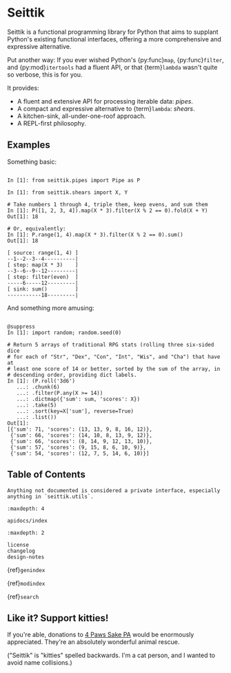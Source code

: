 # Seittik

Seittik is a functional programming library for Python that aims to
supplant Python's existing functional interfaces, offering a more
comprehensive and expressive alternative.

Put another way: If you ever wished Python's {py:func}`map`,
{py:func}`filter`, and {py:mod}`itertools` had a fluent API, or that
{term}`lambda` wasn't quite so verbose, this is for you.

It provides:

- A fluent and extensive API for processing iterable data: *pipes*.
- A compact and expressive alternative to {term}`lambda`: *shears*.
- A kitchen-sink, all-under-one-roof approach.
- A REPL-first philosophy.

## Examples

Something basic:

```{ipython}

In [1]: from seittik.pipes import Pipe as P

In [1]: from seittik.shears import X, Y

# Take numbers 1 through 4, triple them, keep evens, and sum them
In [1]: P([1, 2, 3, 4]).map(X * 3).filter(X % 2 == 0).fold(X + Y)
Out[1]: 18

# Or, equivalently:
In [1]: P.range(1, 4).map(X * 3).filter(X % 2 == 0).sum()
Out[1]: 18
```

```{marble}
[ source: range(1, 4) ]
--1--2--3--4----------|
[ step: map(X * 3)    ]
--3--6--9--12---------|
[ step: filter(even)  ]
-----6-----12---------|
[ sink: sum()         ]
-----------18---------|
```

And something more amusing:

```{ipython}

@suppress
In [1]: import random; random.seed(0)

# Return 5 arrays of traditional RPG stats (rolling three six-sided dice
# for each of "Str", "Dex", "Con", "Int", "Wis", and "Cha") that have at
# least one score of 14 or better, sorted by the sum of the array, in
# descending order, providing dict labels.
In [1]: (P.roll('3d6')
   ...: .chunk(6)
   ...: .filter(P.any(X >= 14))
   ...: .dictmap({'sum': sum, 'scores': X})
   ...: .take(5)
   ...: .sort(key=X['sum'], reverse=True)
   ...: .list())
Out[1]:
[{'sum': 71, 'scores': (13, 13, 9, 8, 16, 12)},
 {'sum': 66, 'scores': (14, 10, 8, 13, 9, 12)},
 {'sum': 66, 'scores': (8, 14, 9, 12, 13, 10)},
 {'sum': 57, 'scores': (9, 15, 8, 6, 10, 9)},
 {'sum': 54, 'scores': (12, 7, 5, 14, 6, 10)}]
```

## Table of Contents

```{warning}
Anything not documented is considered a private interface, especially
anything in `seittik.utils`.
```

```{toctree}
:maxdepth: 4

apidocs/index
```

```{toctree}
:maxdepth: 2

license
changelog
design-notes
```

{ref}`genindex`

{ref}`modindex`

{ref}`search`


## Like it? Support kitties!

If you're able, donations to [4 Paws Sake
PA](https://www.facebook.com/4PawsSakePA/) would be enormously
appreciated. They're an absolutely wonderful animal rescue.

("Seittik" is "kitties" spelled backwards. I'm a cat person, and I
wanted to avoid name collisions.)

